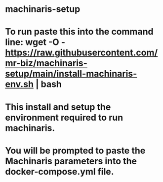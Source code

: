 # machinaris-setup
#
# To run paste this into the command line: wget -O - https://raw.githubusercontent.com/mr-biz/machinaris-setup/main/install-machinaris-env.sh | bash
#
# This install and setup the environment required to run machinaris.
# You will be prompted to paste the Machinaris parameters into the docker-compose.yml file. 
#
